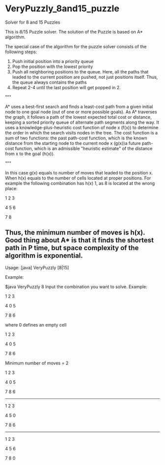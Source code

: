 VeryPuzzly_8and15_puzzle
========================

Solver for 8 and 15 Puzzles

This is 8/15 Puzzle solver.
The solution of the Puzzle is based on А* algorithm.

The special case of the algorithm for the puzzle solver consists of the following steps:

1. Push initial position into a priority queue
2. Pop the position with the lowest priority
3. Push all neighboring positions to the queue. Here, all the paths that leaded to the current position are pushed, not just positions itself. Thus, the queue always contains the paths
4. Repeat 2-4 until the last position will get popped in 2.

"""

A* uses a best-first search and finds a least-cost path from a given initial node to one goal node (out of one or more possible goals). As A* traverses the graph, it follows a path of the lowest expected total cost or distance, keeping a sorted priority queue of alternate path segments along the way.
It uses a knowledge-plus-heuristic cost function of node x (f(x)) to determine the order in which the search visits nodes in the tree. The cost function is a sum of two functions: the past path-cost function, which is the known distance from the starting node to the current node x (g(x))a future path-cost function, which is an admissible "heuristic estimate" of the distance from x to the goal (h(x)).

"""

In this case g(x) equals to number of moves that leaded to the position x. When h(x) equals to the number of cells located at proper positions.
For example the following combination has h(x) 1, as 8 is located at the wrong place:

1 2 3

4 5 6

7   8

Thus, the minimum number of moves is h(x).
Good thing about А* is that it finds the shortest path in P time, but space complexity of the algorithm is exponential.
------------------------------------------------------------------------------------
Usage: [java] VeryPuzzly [8|15]

Example:

$java VeryPuzzly 8
Input the combination you want to solve.
Example:

1 2 3

4 0 5

7 8 6

where 0 defines an empty cell

 1 2 3 
 
 4 0 5
 
 7 8 6
 
Minimum number of moves = 2

 1  2  3 
 
 4  0  5 
 
 7  8  6 

-------------------------------

 1  2  3 
 
 4  5  0 
 
 7  8  6 
 
------------------------------

 1  2  3 
 
 4  5  6 
 
 7  8  0 
